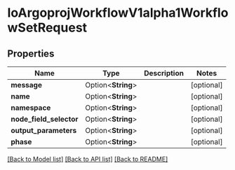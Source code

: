 # IoArgoprojWorkflowV1alpha1WorkflowSetRequest

## Properties

Name | Type | Description | Notes
------------ | ------------- | ------------- | -------------
**message** | Option<**String**> |  | [optional]
**name** | Option<**String**> |  | [optional]
**namespace** | Option<**String**> |  | [optional]
**node_field_selector** | Option<**String**> |  | [optional]
**output_parameters** | Option<**String**> |  | [optional]
**phase** | Option<**String**> |  | [optional]

[[Back to Model list]](../README.md#documentation-for-models) [[Back to API list]](../README.md#documentation-for-api-endpoints) [[Back to README]](../README.md)


